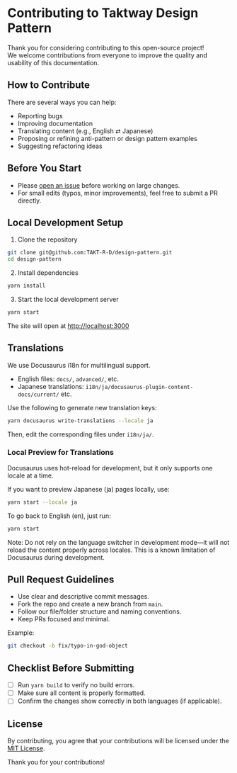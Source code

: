# Contributing to Taktway Design Pattern

Thank you for considering contributing to this open-source project!  
We welcome contributions from everyone to improve the quality and usability of this documentation.

## How to Contribute

There are several ways you can help:

- Reporting bugs
- Improving documentation
- Translating content (e.g., English ⇄ Japanese)
- Proposing or refining anti-pattern or design pattern examples
- Suggesting refactoring ideas

## Before You Start

- Please [open an issue](https://github.com/TAKT-R-D/design-pattern/issues) before working on large changes.
- For small edits (typos, minor improvements), feel free to submit a PR directly.

## Local Development Setup

1. Clone the repository

```bash
git clone git@github.com:TAKT-R-D/design-pattern.git
cd design-pattern
```

2. Install dependencies

```bash
yarn install
```

3. Start the local development server

```bash
yarn start
```

The site will open at [http://localhost:3000](http://localhost:3000)

## Translations

We use Docusaurus i18n for multilingual support.

- English files: `docs/`, `advanced/`, etc.
- Japanese translations: `i18n/ja/docusaurus-plugin-content-docs/current/` etc.

Use the following to generate new translation keys:

```bash
yarn docusaurus write-translations --locale ja
```

Then, edit the corresponding files under `i18n/ja/`.

### Local Preview for Translations

Docusaurus uses hot-reload for development, but it only supports one locale at a time.

If you want to preview Japanese (ja) pages locally, use:

```bash
yarn start --locale ja
```

To go back to English (en), just run:

```bash
yarn start
```

Note: Do not rely on the language switcher in development mode—it will not reload the content properly across locales. This is a known limitation of Docusaurus during development.

## Pull Request Guidelines

- Use clear and descriptive commit messages.
- Fork the repo and create a new branch from `main`.
- Follow our file/folder structure and naming conventions.
- Keep PRs focused and minimal.

Example:

```bash
git checkout -b fix/typo-in-god-object
```

## Checklist Before Submitting

- [ ] Run `yarn build` to verify no build errors.
- [ ] Make sure all content is properly formatted.
- [ ] Confirm the changes show correctly in both languages (if applicable).

## License

By contributing, you agree that your contributions will be licensed under the [MIT License](LICENSE).

Thank you for your contributions!
